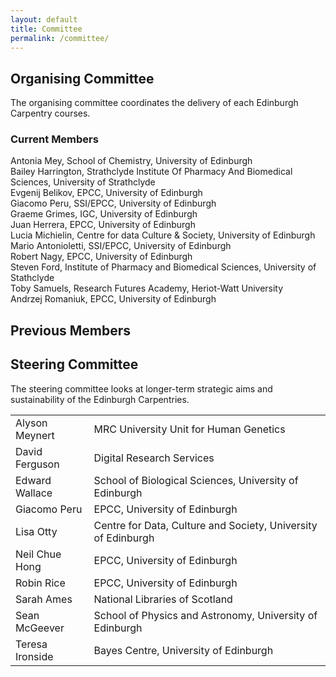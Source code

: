 ```yaml
---
layout: default
title: Committee
permalink: /committee/
---
```


<div class="row">
  <div class="col-md-6">
    <h2>Organising Committee</h2>
    The organising committee coordinates the delivery of each Edinburgh Carpentry courses.
    <h3>Current Members</h3>
    Antonia Mey, School of Chemistry, University of Edinburgh<br>        
    Bailey Harrington, Strathclyde Institute Of Pharmacy And Biomedical Sciences, University of Strathclyde <br> 
    Evgenij Belikov, EPCC, University of Edinburgh<br>      
    Giacomo Peru, SSI/EPCC, University of Edinburgh<br> 
    Graeme Grimes, IGC, University of Edinburgh<br>        
    Juan Herrera, EPCC, University of Edinburgh<br>        
    Lucia Michielin, Centre for data Culture & Society, University of Edinburgh<br>             
    Mario Antonioletti, SSI/EPCC, University of Edinburgh<br>         
    Robert Nagy, EPCC, University of Edinburgh<br>           
    Steven Ford, Institute of Pharmacy and Biomedical Sciences, University of Stathclyde<br>            
    Toby Samuels, Research Futures Academy, Heriot-Watt University<br>
    Andrzej Romaniuk, EPCC, University of Edinburgh <br>
  </div> 
  <div class="col-md-6">
    <h2>Previous Members</h2>
  </div> 

  <div class="col-md-6">
    <h2>Steering Committee</h2>
    <caption>The steering committee looks at longer-term strategic aims and sustainability of the Edinburgh Carpentries.</caption>
    <table class="table table-striped">
      <tr> <td>Alyson Meynert</td>  <td>MRC University Unit for Human Genetics</td> </tr>
      <tr> <td>David Ferguson</td>  <td>Digital Research Services</td> </tr>
      <tr> <td>Edward Wallace</td>  <td>School of Biological Sciences, University of Edinburgh</td> </tr>
      <tr> <td>Giacomo Peru</td>  <td>EPCC, University of Edinburgh</td> </tr>
      <tr> <td>Lisa Otty</td>  <td>Centre for Data, Culture and Society, University of Edinburgh</td> </tr>
      <tr> <td>Neil Chue Hong</td>  <td>EPCC, University of Edinburgh</td> </tr>
      <tr> <td>Robin Rice</td>  <td>EPCC, University of Edinburgh</td> </tr>
      <tr> <td>Sarah Ames</td>  <td>National Libraries of Scotland</td> </tr>
      <tr> <td>Sean McGeever</td>  <td>School of Physics and Astronomy, University of Edinburgh</td> </tr>
      <tr> <td>Teresa Ironside</td>  <td>Bayes Centre, University of Edinburgh</td> </tr>
    </table>
  </div>
</div>
